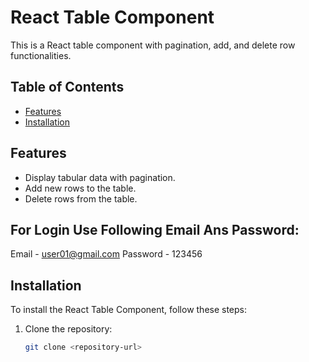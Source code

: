 
# React Table Component

This is a React table component with pagination, add, and delete row functionalities.

## Table of Contents

- [Features](#features)
- [Installation](#installation)


## Features

- Display tabular data with pagination.
- Add new rows to the table.
- Delete rows from the table.

## For Login Use Following Email Ans Password:

Email - user01@gmail.com
Password - 123456

## Installation

To install the React Table Component, follow these steps:

1. Clone the repository:

   ```bash
   git clone <repository-url>
